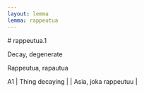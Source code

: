 ```yaml
---
layout: lemma
lemma: rappeutua
---
```


<div class="sense">
# <span class="sensename">rappeutua.1</span>

<span class="description">Decay, degenerate</span>

<span class="description">Rappeutua, rapautua</span>

A1 | Thing decaying |   | Asia, joka rappeutuu |  

</div>

